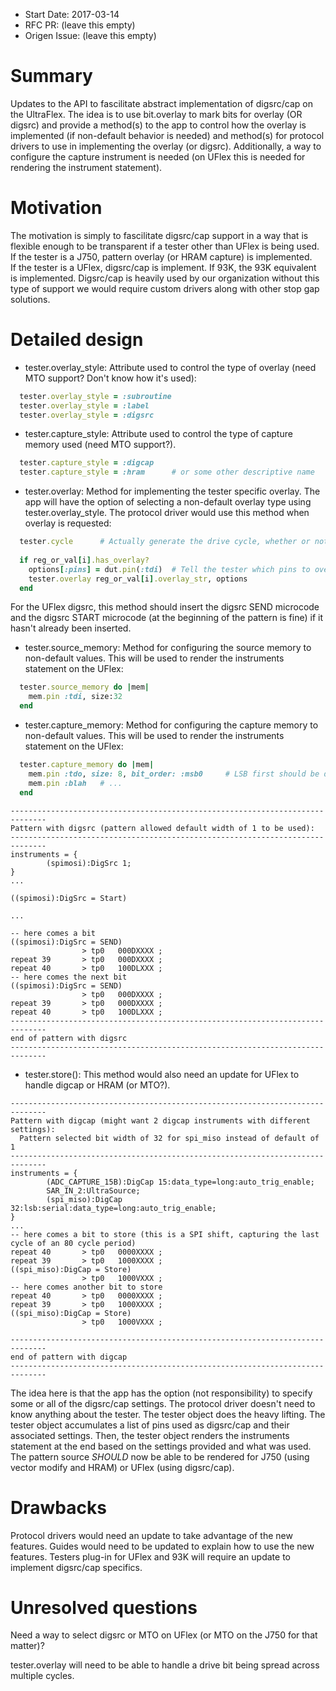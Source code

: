 - Start Date: 2017-03-14
- RFC PR: (leave this empty)
- Origen Issue: (leave this empty)

# Summary

Updates to the API to fascilitate abstract implementation of digsrc/cap
on the UltraFlex.  The idea is to use bit.overlay to mark bits for overlay 
(OR digsrc) and provide a method(s) to the app to control how the overlay 
is implemented (if non-default behavior is needed) and method(s) for
protocol drivers to use in implementing the overlay (or digsrc).  Additionally,
a way to configure the capture instrument is needed (on UFlex this is needed for 
rendering the instrument statement).

# Motivation

The motivation is simply to fascilitate digsrc/cap support in a way that is
flexible enough to be transparent if a tester other than UFlex is being
used. If the tester is a J750, pattern overlay (or HRAM capture) is implemented.  
If the tester is a UFlex, digsrc/cap is implement.  If 93K, the 93K equivalent is
implemented.  Digsrc/cap is heavily used by our organization without this type
of support we would require custom drivers along with other stop gap solutions.

# Detailed design

- tester.overlay_style:
Attribute used to control the type of overlay (need MTO support?  Don't know how it's used):
~~~ruby
  tester.overlay_style = :subroutine
  tester.overlay_style = :label
  tester.overlay_style = :digsrc
~~~



- tester.capture_style:
Attribute used to control the type of capture memory used (need MTO support?).
~~~ruby
  tester.capture_style = :digcap
  tester.capture_style = :hram		# or some other descriptive name
~~~


- tester.overlay:
Method for implementing the tester specific overlay.  The app will have the option
of selecting a non-default overlay type using tester.overlay_style.  The protocol
driver would use this method when overlay is requested:
~~~ruby
  tester.cycle		# Actually generate the drive cycle, whether or not we are going to overlay
  
  if reg_or_val[i].has_overlay?
    options[:pins] = dut.pin(:tdi)	# Tell the tester which pins to overlay
	tester.overlay reg_or_val[i].overlay_str, options
  end
~~~
For the UFlex digsrc, this method should insert the digsrc SEND microcode and the
digsrc START microcode (at the beginning of the pattern is fine) if it hasn't already
been inserted.


- tester.source_memory:
Method for configuring the source memory to non-default values.  This will be used
to render the instruments statement on the UFlex:
~~~ruby
  tester.source_memory do |mem|
    mem.pin :tdi, size:32
  end
~~~


- tester.capture_memory:
Method for configuring the capture memory to non-default values.  This will be used
to render the instruments statement on the UFlex:
~~~ruby
  tester.capture_memory do |mem|
    mem.pin :tdo, size: 8, bit_order: :msb0		# LSB first should be default to align with register default
	mem.pin :blah	# ...
  end
~~~


~~~
------------------------------------------------------------------------------
Pattern with digsrc (pattern allowed default width of 1 to be used):
------------------------------------------------------------------------------
instruments = {
        (spimosi):DigSrc 1;
}
...

((spimosi):DigSrc = Start)                                                                      

...

-- here comes a bit
((spimosi):DigSrc = SEND)                                                                       
                > tp0   000DXXXX ;
repeat 39       > tp0   000DXXXX ;
repeat 40       > tp0   100DLXXX ;
-- here comes the next bit
((spimosi):DigSrc = SEND)                                                                       
                > tp0   000DXXXX ;
repeat 39       > tp0   000DXXXX ;
repeat 40       > tp0   100DLXXX ;
------------------------------------------------------------------------------
end of pattern with digsrc
------------------------------------------------------------------------------
~~~


																 

- tester.store():
This method would also need an update for UFlex to handle digcap or HRAM (or MTO?).

~~~
------------------------------------------------------------------------------
Pattern with digcap (might want 2 digcap instruments with different settings):
  Pattern selected bit width of 32 for spi_miso instead of default of 1
------------------------------------------------------------------------------
instruments = {
        (ADC_CAPTURE_15B):DigCap 15:data_type=long:auto_trig_enable;
        SAR_IN_2:UltraSource;
        (spi_miso):DigCap 32:lsb:serial:data_type=long:auto_trig_enable;
}
...
-- here comes a bit to store (this is a SPI shift, capturing the last cycle of an 80 cycle period)
repeat 40       > tp0   0000XXXX ;
repeat 39       > tp0   1000XXXX ;
((spi_miso):DigCap = Store)                                                                     
                > tp0   1000VXXX ;
-- here comes another bit to store
repeat 40       > tp0   0000XXXX ;
repeat 39       > tp0   1000XXXX ;
((spi_miso):DigCap = Store)                                                                     
                > tp0   1000VXXX ;

------------------------------------------------------------------------------
end of pattern with digcap
------------------------------------------------------------------------------
~~~



The idea here is that the app has the option (not responsibility) to specify some or all of the 
digsrc/cap settings.  The protocol driver doesn't need to know anything about the tester.  The 
tester object does the heavy lifting.  The tester object accumulates a list of pins used as digsrc/cap
and their associated settings.  Then, the tester object renders the instruments statement at the end 
based on the settings provided and what was used.  The pattern source *SHOULD* now be able to be 
rendered for J750 (using vector modify and HRAM) or UFlex (using digsrc/cap).


# Drawbacks

Protocol drivers would need an update to take advantage of the new features.
Guides would need to be updated to explain how to use the new features.
Testers plug-in for UFlex and 93K will require an update to implement digsrc/cap specifics.


# Unresolved questions

Need a way to select digsrc or MTO on UFlex (or MTO on the J750 for that matter)?

tester.overlay will need to be able to handle a drive bit being spread across multiple cycles.

